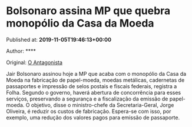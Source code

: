 
# Bolsonaro assina MP que quebra monopólio da Casa da Moeda

Published at: **2019-11-05T19:46:13+00:00**

Author: ****

Original: [O Antagonista](https://www.oantagonista.com/economia/bolsonaro-assina-mp-que-quebra-monopolio-da-casa-da-moeda/)

Jair Bolsonaro assinou hoje a MP que acaba com o monopólio da Casa da Moeda na fabricação de papel-moeda, moedas metálicas, cadernetas de passaportes e impressão de selos postais e fiscais federais, registra a Folha.
Segundo o governo, haverá abertura de concorrência para esses serviços, preservando a segurança e a fiscalização da emissão de papel-moeda.
O objetivo, disse o ministro-chefe da Secretaria-Geral, Jorge Oliveira, é reduzir os custos de fabricação. Espera-se com isso, por exemplo, uma redução dos valores pagos para emissão de passaporte.
